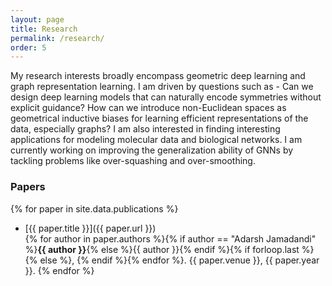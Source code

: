 ```yaml
---
layout: page
title: Research
permalink: /research/
order: 5
---
```

My research interests broadly encompass geometric deep learning and graph representation learning. I am driven by questions such as - Can we design deep learning models that can naturally encode symmetries without explicit guidance? How can we introduce non-Euclidean spaces as geometrical inductive biases for learning efficient representations of the data, especially graphs? I am also interested in finding interesting applications for modeling molecular data and biological networks. I am currently working on improving the generalization ability of GNNs by tackling problems like over-squashing and over-smoothing.





### Papers

{% for paper in site.data.publications %}
* [{{ paper.title }}]({{ paper.url }}) <br>
  {% for author in paper.authors %}{% if author == "Adarsh Jamadandi" %}**{{ author }}**{% else %}{{ author }}{% endif %}{% if forloop.last %}{% else %}, {% endif %}{% endfor %}.
  {{ paper.venue }}, {{ paper.year }}.
{% endfor %}

